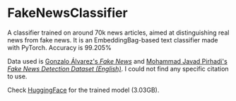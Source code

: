 # FakeNewsClassifier
A classifier trained on around 70k news articles, aimed at distinguishing real news from fake news.
It is an EmbeddingBag-based text classifier made with PyTorch. Accuracy is 99.205%

Data used is [Gonzalo Álvarez's *Fake News*](https://huggingface.co/datasets/GonzaloA/fake_news) and [Mohammad Javad Pirhadi's *Fake News Detection Dataset (English)*](https://huggingface.co/datasets/mohammadjavadpirhadi/fake-news-detection-dataset-english).
I could not find any specific citation to use.

Check [HuggingFace](https://huggingface.co/ShadowProgrammer/FakeNewsClassifier) for the trained model (3.03GB).
